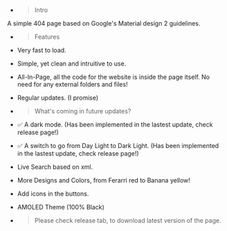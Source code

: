 - > Intro 

A simple 404 page based on Google's Material design 2 guidelines.

- > Features
- Very fast to load. 
- Simple, yet clean and intruitive to use.
- All-In-Page, all the code for the website is inside the page itself. No need for any external folders and files!
- Regular updates. (I promise)

- > What's coming in future updates?

- ✅ A dark mode. (Has been implemented in the lastest update, check release page!)
- ✅ A switch to go from Day Light to Dark Light. (Has been implemented in the lastest update, check release page!)
- Live Search based on xml.
- More Designs and Colors, from Ferarri red to Banana yellow!
- Add icons in the buttons.
- AMOLED Theme (100% Black)



- > Please check release tab, to download latest version of the page.
